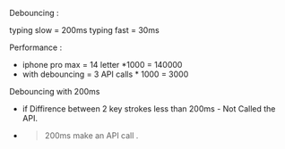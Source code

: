 Debouncing :

typing slow = 200ms
typing fast = 30ms

Performance :
- iphone pro max = 14 letter *1000 = 140000
- with debouncing = 3 API calls * 1000 = 3000

Debouncing with 200ms
- if Diffirence between 2 key strokes less than 200ms - Not Called the API.
- >200ms make an API call .